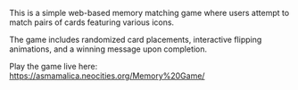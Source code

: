 This is a simple web-based memory matching game where users attempt to match pairs of cards featuring various icons. 

The game includes randomized card placements, interactive flipping animations, and a winning message upon completion.
 
Play the game live here:  https://asmamalica.neocities.org/Memory%20Game/
